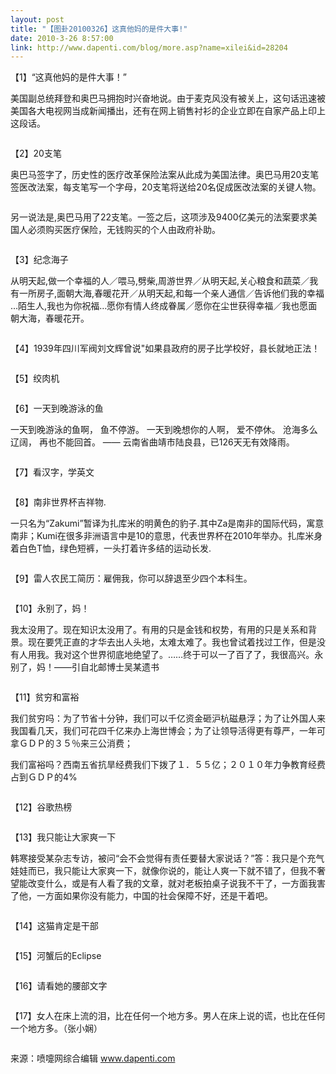```yaml
---
layout: post
title: "【图卦20100326】这真他妈的是件大事!"
date: 2010-3-26 8:57:00
link: http://www.dapenti.com/blog/more.asp?name=xilei&id=28204
---
```


<div class="oblog_text" align="left">
<p>
	【1】“这真他妈的是件大事！”
</p>
<p>
	美国副总统拜登和奥巴马拥抱时兴奋地说。由于麦克风没有被关上，这句话迅速被美国各大电视网当成新闻播出，还有在网上销售衬衫的企业立即在自家产品上印上这段话。
</p>
<p>
	<img src="http://ptimg.org:88/dapenti/ERNxpnVy/fV3l7.jpg" alt=""> 
</p>
<p>
	【2】20支笔
</p>
<p>
	奥巴马签字了，历史性的医疗改革保险法案从此成为美国法律。奥巴马用20支笔签医改法案，每支笔写一个字母，20支笔将送给20名促成医改法案的关键人物。
</p>
<p>
	<img src="http://ptimg.org:88/dapenti/ERNxpzgG/UOkbq.jpg" alt=""> 
</p>
<p>
	另一说法是,奥巴马用了22支笔。一签之后，这项涉及9400亿美元的法案要求美国人必须购买医疗保险，无钱购买的个人由政府补助。
</p>
<p>
	<img src="http://ptimg.org:88/dapenti/ERNxpM20/14bvME.jpg" alt=""> 
</p>
<p>
	【3】纪念海子
</p>
<p>
	从明天起,做一个幸福的人／喂马,劈柴,周游世界／从明天起,关心粮食和蔬菜／我有一所房子,面朝大海,春暖花开／从明天起,和每一个亲人通信／告诉他们我的幸福 …陌生人,我也为你祝福…愿你有情人终成眷属／愿你在尘世获得幸福／我也愿面朝大海，春暖花开。
</p>
<p>
	<img src="http://ptimg.org:88/dapenti/ERNxsWw8/mLP73.jpg" alt=""> 
</p>
<p>
	【4】1939年四川军阀刘文辉曾说"如果县政府的房子比学校好，县长就地正法！
</p>
<p>
	<img src="http://ptimg.org:88/dapenti/ERNxq0tr/WRnYJ.jpg" alt=""> 
</p>
<p>
	【5】绞肉机
</p>
<p>
	<img src="http://ptimg.org:88/dapenti/ERNxqfwi/Mwm2H.jpg" alt=""> 
</p>
<p>
	【6】一天到晚游泳的鱼
</p>
<p>
	一天到晚游泳的鱼啊， 鱼不停游。 一天到晚想你的人啊， 爱不停休。 沧海多么辽阔， 再也不能回首。 —— 云南省曲靖市陆良县，已126天无有效降雨。
</p>
<p>
	<img src="http://ptimg.org:88/dapenti/ERNxqrDr/UXO84.jpg" alt=""> 
</p>
<p>
	【7】看汉字，学英文
</p>
<p>
	<img src="http://ptimg.org:88/dapenti/ERNxqL4g/Ca83b.jpg" alt=""> 
</p>
<p>
	【8】南非世界杯吉祥物.
</p>
<p>
	一只名为“Zakumi”暂译为扎库米的明黄色的豹子.其中Za是南非的国际代码，寓意南非；Kumi在很多非洲语言中是10的意思，代表世界杯在2010年举办。扎库米身着白色T恤，绿色短裤，一头打着许多结的运动长发.
</p>
<p>
	<img src="http://ptimg.org:88/dapenti/ERNxqUky/rdOsK.jpg" alt=""> 
</p>
<p>
	【9】雷人农民工简历：雇佣我，你可以辞退至少四个本科生。
</p>
<p>
	<img src="http://ptimg.org:88/dapenti/ERNxr6R7/lSNuk.jpg" alt=""> 
</p>
<p>
	【10】永别了，妈！
</p>
<p>
	我太没用了。现在知识太没用了。有用的只是金钱和权势，有用的只是关系和背景。现在要凭正直的才华去出人头地，太难太难了。我也曾试着找过工作，但是没有人用我。我对这个世界彻底地绝望了。……终于可以一了百了了，我很高兴。永别了，妈！——引自北邮博士吴某遗书
</p>
<p>
	<img src="http://ptimg.org:88/dapenti/ERNxoZUS/13gP6s.jpg" alt=""> 
</p>
<p>
	【11】贫穷和富裕
</p>
<p>
	我们贫穷吗：为了节省十分钟，我们可以千亿资金砸沪杭磁悬浮；为了让外国人来我国看几天，我们可花四千亿来办上海世博会；为了让领导活得更有尊严，一年可拿ＧＤＰ的３５％来三公消费；
</p>
<p>
	我们富裕吗？西南五省抗旱经费我们下拨了１．５５亿；２０１０年力争教育经费占到ＧＤＰ的4%
</p>
<p>
	<img src="http://ptimg.org:88/dapenti/ERNxrmDt/Ld1zY.jpg" alt=""> 
</p>
<p>
	【12】谷歌热榜
</p>
<p>
	<img src="http://ptimg.org:88/dapenti/ERNxrIak/yL98s.jpg" alt=""> 
</p>
<p>
	【13】我只能让大家爽一下
</p>
<p>
	韩寒接受某杂志专访，被问“会不会觉得有责任要替大家说话？”答：我只是个充气娃娃而已，我只能让大家爽一下，就像你说的，能让人爽一下就不错了，但我不奢望能改变什么，或是有人看了我的文章，就对老板拍桌子说我不干了，一方面我害了他，一方面如果你没有能力，中国的社会保障不好，还是干着吧。
</p>
<p>
	<img src="http://ptimg.org:88/dapenti/ERNxrChd/4y2mt.jpg" alt=""> 
</p>
<p>
	【14】这猫肯定是干部
</p>
<p>
	<img src="http://ptimg.org:88/dapenti/ERNxsIM2/QrV0v.jpg" alt=""> 
</p>
<p>
	【15】河蟹后的Eclipse
</p>
<p>
	<img src="http://ptimg.org:88/dapenti/ERNxslaZ/x5HQV.jpg" alt=""> 
</p>
<p>
	【16】请看她的腰部文字
</p>
<p>
	<img src="http://ptimg.org:88/dapenti/ERNxst1y/g5z3N.jpg" alt=""> 
</p>
<p>
	【17】女人在床上流的泪，比在任何一个地方多。男人在床上说的谎，也比在任何一个地方多。（张小娴）
</p>
<p>
	<img src="http://ptimg.org:88/dapenti/ERNxsHFT/aqsrs.jpg" alt=""> 
</p>
<p>
	来源：喷嚏网综合编辑 <a href="http://www.dapenti.com/">www.dapenti.com</a> 
</p>
<p>
	&#160;
</p>
<p>
	&#160;
</p>
<p>
	&#160;
</p>
</div>